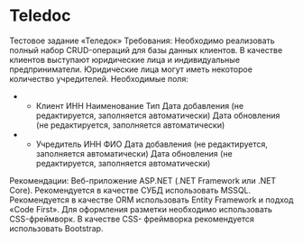 # Teledoc
Тестовое задание «Теледок»
Требования:
Необходимо реализовать полный набор CRUD-операций для базы данных клиентов.
В качестве клиентов выступают юридические лица и индивидуальные
предприниматели. Юридические лица могут иметь некоторое количество учредителей.
Необходимые поля:
* - Клиент
ИНН
Наименование
Тип
Дата добавления (не редактируется, заполняется автоматически)
Дата обновления (не редактируется, заполняется автоматически)
* - Учредитель
ИНН
ФИО
Дата добавления (не редактируется, заполняется автоматически)
Дата обновления (не редактируется, заполняется автоматически)

Рекомендации:
Веб-приложение ASP.NET (.NET Framework или .NET Core).
Рекомендуется в качестве СУБД использовать MSSQL.
Рекомендуется в качестве ORM использовать Entity Framework и подход «Code First».
Для оформления разметки необходимо использовать CSS-фреймворк. В качестве CSS-
фреймворка рекомендуется использовать Bootstrap.
